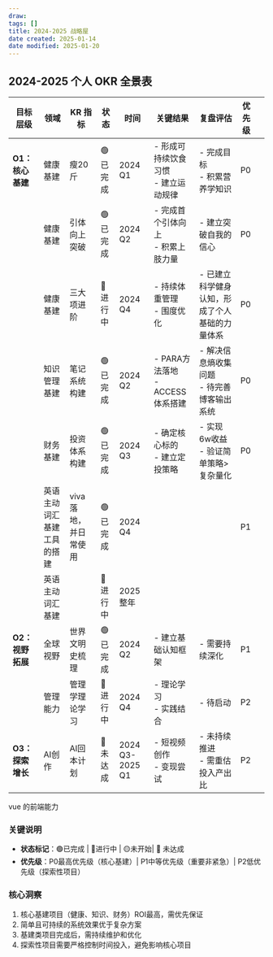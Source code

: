 ```yaml
---
draw:
tags: []
title: 2024-2025 战略屋
date created: 2025-01-14
date modified: 2025-01-20
---
```


## 2024-2025 个人 OKR 全景表

| 目标层级        | 领域            | KR 指标         | 状态     | 时间              | 关键结果                       | 复盘评估                       | 优先级 |     |
| ----------- | ------------- | ------------- | ------ | --------------- | -------------------------- | -------------------------- | --- | --- |
| **O1：核心基建** | 健康基建          | 瘦20斤          | 🟢已完成  | 2024 Q1         | - 形成可持续饮食习惯<br>- 建立运动规律    | - 完成目标<br>- 积累营养学知识        | P0  |     |
|             | 健康基建          | 引体向上突破        | 🟢已完成  | 2024 Q2         | - 完成首个引体向上<br>- 积累上肢力量     | - 建立突破自我的信心                | P0  |     |
|             | 健康基建          | 三大项进阶         | 🔵进行中  | 2024 Q4         | - 持续体重管理<br>- 围度优化         | - 已建立科学健身认知，形成了个人基础的力量体系   | P0  |     |
|             | 知识管理基建        | 笔记系统构建        | 🟢已完成  | 2024 Q2         | - PARA方法落地<br>- ACCESS体系搭建 | - 解决信息熵收集问题<br>- 待完善博客输出系统 | P0  |     |
|             | 财务基建          | 投资体系构建        | 🟢已完成  | 2024 Q3         | - 确定核心标的<br>- 建立定投策略       | - 实现6w收益<br>- 验证简单策略>复杂量化  | P0  |     |
|             | 英语主动词汇基建工具的搭建 | viva 落地，并日常使用 | 🟢已完成  | 2024 Q4         |                            |                            | P1  |     |
|             | 英语主动词汇基建      |               | 🔵进行中  | 2025 整年         |                            |                            |     |     |
| **O2：视野拓展** | 全球视野          | 世界文明史梳理       | 🟢已完成  | 2024 Q2         | - 建立基础认知框架                 | - 需要持续深化                   | P1  |     |
|             | 管理能力          | 管理学理论学习       | 🔵进行中  | 2024 Q4         | - 理论学习<br>- 实践结合           | - 待启动                      | P2  |     |
| **O3：探索增长** | AI创作          | AI回本计划        | 🔴 未达成 | 2024 Q3-2025 Q1 | - 短视频创作<br>- 变现尝试          | - 未持续推进<br>- 需重估投入产出比      | P2  |     |

vue 的前端能力

### 关键说明

- **状态标记**：🟢已完成 | 🔵进行中 | 🟡未开始| 🔴 未达成
- **优先级**：P0最高优先级（核心基建）| P1中等优先级（重要非紧急）| P2低优先级（探索性项目）

### 核心洞察

1. 核心基建项目（健康、知识、财务）ROI最高，需优先保证
2. 简单且可持续的系统效果优于复杂方案
3. 基建类项目完成后，需持续维护和优化
4. 探索性项目需要严格控制时间投入，避免影响核心项目
